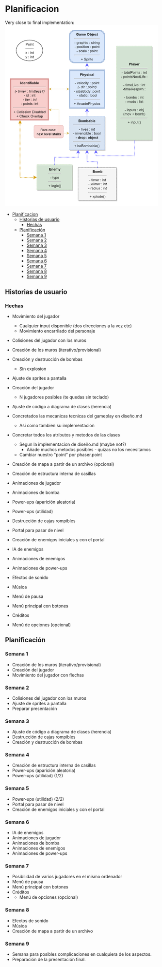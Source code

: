 # Planificacion

Very close to final implementation:
![Herencia](2-Diagram.png)

- [Planificacion](#planificacion)
    - [Historias de usuario](#historias-de-usuario)
        - [Hechas](#hechas)
    - [Planificación](#planificaci%C3%B3n)
        - [Semana 1](#semana-1)
        - [Semana 2](#semana-2)
        - [Semana 3](#semana-3)
        - [Semana 4](#semana-4)
        - [Semana 5](#semana-5)
        - [Semana 6](#semana-6)
        - [Semana 7](#semana-7)
        - [Semana 8](#semana-8)
        - [Semana 9](#semana-9)


## Historias de usuario

### Hechas
- Movimiento del jugador
    - Cualquier input disponible (dos direcciones a la vez etc)
    - Movimiento encarrilado del personaje
- Colisiones del jugador con los muros
- Creación de los muros (iterativo/provisional)
- Creación y destrucción de bombas
    - Sin explosion
- Ajuste de sprites a pantalla
- Creación del jugador
    - N jugadores posibles (te quedas sin teclado)
- Ajuste de código a diagrama de clases (herencia)
- Concretados las mecanicas tecnicas del gameplay en diseño.md
    - Asi como tambien su implementacion

- Concretar todos los atributos y metodos de las clases
    - Segun la implementacion de diseño.md (maybe not?)
        - Añade muchos metodos posibles - quizas no los necesitamos
    - Cambiar nuestro "point" por phaser.point
- Creación de mapa a partir de un archivo (opcional)
- Creación de estructura interna de casillas

- Animaciones de jugador
- Animaciones de bomba
- Power-ups (aparición aleatoria)
- Power-ups (utilidad)
- Destrucción de cajas rompibles
- Portal para pasar de nivel
- Creación de enemigos iniciales y con el portal
- IA de enemigos
- Animaciones de enemigos
- Animaciones de power-ups
- Efectos de sonido
- Música
- Menú de pausa
- Menú principal con botones
- Créditos
- Menú de opciones (opcional)


## Planificación

### Semana 1
* Creación de los muros (iterativo/provisional)
* Creación del jugador
* Movimiento del jugador con flechas

### Semana 2
* Colisiones del jugador con los muros
* Ajuste de sprites a pantalla
* Preparar presentación

### Semana 3
* Ajuste de código a diagrama de clases (herencia)
* Destrucción de cajas rompibles
* Creación y destrucción de bombas

### Semana 4
* Creación de estructura interna de casillas
* Power-ups (aparición aleatoria)
* Power-ups (utilidad) (1/2)

### Semana 5
* Power-ups (utilidad) (2/2)
* Portal para pasar de nivel
* Creación de enemigos iniciales y con el portal

### Semana 6
* IA de enemigos
* Animaciones de jugador
* Animaciones de bomba
* Animaciones de enemigos
* Animaciones de power-ups

### Semana 7
* Posibilidad de varios jugadores en el mismo ordenador
* Menú de pausa
* Menú principal con botones
* Créditos
* * Menú de opciones (opcional)

### Semana 8
* Efectos de sonido
* Música
* Creación de mapa a partir de un archivo

### Semana 9
* Semana para posibles complicaciones en cualquiera de los aspectos.
* Preparación de la presentación final.

